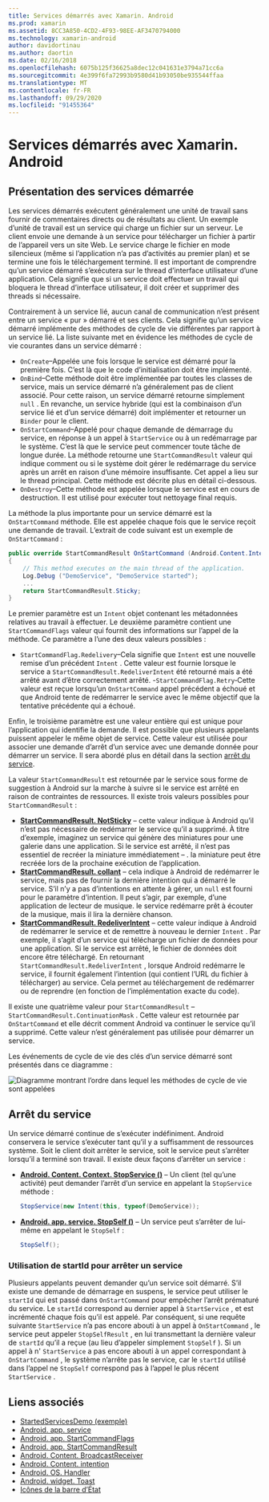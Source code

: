 ```yaml
---
title: Services démarrés avec Xamarin. Android
ms.prod: xamarin
ms.assetid: 8CC3A850-4CD2-4F93-98EE-AF3470794000
ms.technology: xamarin-android
author: davidortinau
ms.author: daortin
ms.date: 02/16/2018
ms.openlocfilehash: 6075b125f36625a8dec12c041631e3794a71cc6a
ms.sourcegitcommit: 4e399f6fa72993b9580d41b93050be935544ffaa
ms.translationtype: MT
ms.contentlocale: fr-FR
ms.lasthandoff: 09/29/2020
ms.locfileid: "91455364"
---
```

# <a name="started-services-with-xamarinandroid"></a>Services démarrés avec Xamarin. Android

## <a name="started-services-overview"></a>Présentation des services démarrée

Les services démarrés exécutent généralement une unité de travail sans fournir de commentaires directs ou de résultats au client. Un exemple d’unité de travail est un service qui charge un fichier sur un serveur. Le client envoie une demande à un service pour télécharger un fichier à partir de l’appareil vers un site Web. Le service charge le fichier en mode silencieux (même si l’application n’a pas d’activités au premier plan) et se termine une fois le téléchargement terminé. Il est important de comprendre qu’un service démarré s’exécutera sur le thread d’interface utilisateur d’une application. Cela signifie que si un service doit effectuer un travail qui bloquera le thread d’interface utilisateur, il doit créer et supprimer des threads si nécessaire.

Contrairement à un service lié, aucun canal de communication n’est présent entre un service « pur » démarré et ses clients. Cela signifie qu’un service démarré implémente des méthodes de cycle de vie différentes par rapport à un service lié. La liste suivante met en évidence les méthodes de cycle de vie courantes dans un service démarré :

- `OnCreate`&ndash;Appelée une fois lorsque le service est démarré pour la première fois. C’est là que le code d’initialisation doit être implémenté.
- `OnBind`&ndash;Cette méthode doit être implémentée par toutes les classes de service, mais un service démarré n’a généralement pas de client associé. Pour cette raison, un service démarré retourne simplement `null` . En revanche, un service hybride (qui est la combinaison d’un service lié et d’un service démarré) doit implémenter et retourner un `Binder` pour le client.
- `OnStartCommand`&ndash;Appelé pour chaque demande de démarrage du service, en réponse à un appel à `StartService` ou à un redémarrage par le système. C’est là que le service peut commencer toute tâche de longue durée. La méthode retourne une  `StartCommandResult` valeur qui indique comment ou si le système doit gérer le redémarrage du service après un arrêt en raison d’une mémoire insuffisante. Cet appel a lieu sur le thread principal. Cette méthode est décrite plus en détail ci-dessous.
- `OnDestroy`&ndash;Cette méthode est appelée lorsque le service est en cours de destruction. Il est utilisé pour exécuter tout nettoyage final requis.

La méthode la plus importante pour un service démarré est la `OnStartCommand` méthode. Elle est appelée chaque fois que le service reçoit une demande de travail. L’extrait de code suivant est un exemple de `OnStartCommand` : 

```csharp
public override StartCommandResult OnStartCommand (Android.Content.Intent intent, StartCommandFlags flags, int startId)
{
    // This method executes on the main thread of the application.
    Log.Debug ("DemoService", "DemoService started");
    ...
    return StartCommandResult.Sticky;
}
```

Le premier paramètre est un `Intent` objet contenant les métadonnées relatives au travail à effectuer. Le deuxième paramètre contient une `StartCommandFlags` valeur qui fournit des informations sur l’appel de la méthode. Ce paramètre a l’une des deux valeurs possibles :

- `StartCommandFlag.Redelivery`&ndash;Cela signifie que `Intent` est une nouvelle remise d’un précédent `Intent` . Cette valeur est fournie lorsque le service a `StartCommandResult.RedeliverIntent` été retourné mais a été arrêté avant d’être correctement arrêté.
-`StartCommandFlag.Retry`&dash;Cette valeur est reçue lorsqu’un `OnStartCommand` appel précédent a échoué et que Android tente de redémarrer le service avec le même objectif que la tentative précédente qui a échoué.

Enfin, le troisième paramètre est une valeur entière qui est unique pour l’application qui identifie la demande. Il est possible que plusieurs appelants puissent appeler le même objet de service. Cette valeur est utilisée pour associer une demande d’arrêt d’un service avec une demande donnée pour démarrer un service. Il sera abordé plus en détail dans la section [arrêt du service](#Stopping_the_Service). 

La valeur `StartCommandResult` est retournée par le service sous forme de suggestion à Android sur la marche à suivre si le service est arrêté en raison de contraintes de ressources. Il existe trois valeurs possibles pour `StartCommandResult` :

- **[StartCommandResult. NotSticky](xref:Android.App.StartCommandResult.NotSticky)** &ndash; cette valeur indique à Android qu’il n’est pas nécessaire de redémarrer le service qu’il a supprimé. À titre d’exemple, imaginez un service qui génère des miniatures pour une galerie dans une application. Si le service est arrêté, il n’est pas essentiel de recréer la miniature immédiatement &ndash; . la miniature peut être recréée lors de la prochaine exécution de l’application.
- **[StartCommandResult. collant](xref:Android.App.StartCommandResult.Sticky)** &ndash; cela indique à Android de redémarrer le service, mais pas de fournir la dernière intention qui a démarré le service. S’il n’y a pas d’intentions en attente à gérer, un `null` est fourni pour le paramètre d’intention. Il peut s’agir, par exemple, d’une application de lecteur de musique. le service redémarre prêt à écouter de la musique, mais il lira la dernière chanson.
- **[StartCommandResult. RedeliverIntent](xref:Android.App.StartCommandResult.RedeliverIntent)** &ndash; cette valeur indique à Android de redémarrer le service et de remettre à nouveau le dernier `Intent` . Par exemple, il s’agit d’un service qui télécharge un fichier de données pour une application. Si le service est arrêté, le fichier de données doit encore être téléchargé. En retournant `StartCommandResult.RedeliverIntent` , lorsque Android redémarre le service, il fournit également l’intention (qui contient l’URL du fichier à télécharger) au service. Cela permet au téléchargement de redémarrer ou de reprendre (en fonction de l’implémentation exacte du code).

Il existe une quatrième valeur pour `StartCommandResult` &ndash; `StartCommandResult.ContinuationMask` . Cette valeur est retournée par `OnStartCommand` et elle décrit comment Android va continuer le service qu’il a supprimé. Cette valeur n’est généralement pas utilisée pour démarrer un service.

Les événements de cycle de vie des clés d’un service démarré sont présentés dans ce diagramme : 

![Diagramme montrant l’ordre dans lequel les méthodes de cycle de vie sont appelées](started-services-images/started-service-01.png "Diagramme montrant l’ordre dans lequel les méthodes de cycle de vie sont appelées.")

<a name="Stopping_the_Service"></a>

## <a name="stopping-the-service"></a>Arrêt du service

Un service démarré continue de s’exécuter indéfiniment. Android conservera le service s’exécuter tant qu’il y a suffisamment de ressources système. Soit le client doit arrêter le service, soit le service peut s’arrêter lorsqu’il a terminé son travail. Il existe deux façons d’arrêter un service : 

- **[Android. Content. Context. StopService ()](xref:Android.Content.Context.StopService*)** &ndash; Un client (tel qu’une activité) peut demander l’arrêt d’un service en appelant la `StopService` méthode :

    ```csharp
    StopService(new Intent(this, typeof(DemoService));
    ```

- **[Android. app. service. StopSelf ()](xref:Android.App.Service.StopSelf*)** &ndash; Un service peut s’arrêter de lui-même en appelant le `StopSelf` :

    ```csharp
    StopSelf();
    ```

### <a name="using-startid-to-stop-a-service"></a>Utilisation de startId pour arrêter un service

Plusieurs appelants peuvent demander qu’un service soit démarré. S’il existe une demande de démarrage en suspens, le service peut utiliser le `startId` qui est passé dans `OnStartCommand` pour empêcher l’arrêt prématuré du service. Le `startId` correspond au dernier appel à `StartService` , et est incrémenté chaque fois qu’il est appelé. Par conséquent, si une requête suivante `StartService` n’a pas encore abouti à un appel à `OnStartCommand` , le service peut appeler `StopSelfResult` , en lui transmettant la dernière valeur de `startId` qu’il a reçue (au lieu d’appeler simplement `StopSelf` ). Si un appel à n' `StartService` a pas encore abouti à un appel correspondant à `OnStartCommand` , le système n’arrête pas le service, car le `startId` utilisé dans l’appel ne `StopSelf` correspond pas à l’appel le plus récent `StartService` .

## <a name="related-links"></a>Liens associés

- [StartedServicesDemo (exemple)](/samples/xamarin/monodroid-samples/applicationfundamentals-servicesamples-startedservicesdemo)
- [Android. app. service](xref:Android.App.Service)
- [Android. app. StartCommandFlags](xref:Android.App.StartCommandFlags)
- [Android. app. StartCommandResult](xref:Android.App.StartCommandResult)
- [Android. Content. BroadcastReceiver](xref:Android.Content.BroadcastReceiver)
- [Android. Content. intention](xref:Android.Content.Intent)
- [Android. OS. Handler](xref:Android.OS.Handler)
- [Android. widget. Toast](xref:Android.Widget.Toast)
- [Icônes de la barre d’État](https://developer.android.com/guide/practices/ui_guidelines/icon_design_status_bar.html)